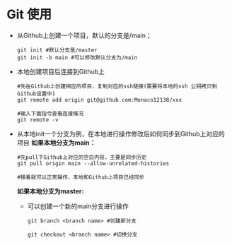 # Git 使用


- 从Github上创建一个项目，默认的分支是/main；
    ```shell
    git init #默认分支是/master
    git init -b main #可以修改默认分支为/main
    ```

- 本地创建项目后连接到Github上
   ```shell
   #先在Github上创建相应的项目，复制对应的ssh链接(需要将本地的ssh 公钥拷贝到Github设置中)
   git remote add origin git@github.com:Monaco12138/xxx

   #输入下面指令查看连接情况
   git remote -v
   ```

- 从本地init一个分支为例，在本地进行操作修改后如何同步到Github上对应的项目
   __如果本地分支为main：__
   ```shell
   #先pull下Github上对应的空白内容，主要是同步历史
   git pull origin main --allow-unrelated-histories

   #接着就可以正常操作，本地和Github上项目已经同步 
    ```

   __如果本地分支为master:__
    - 可以创建一个新的main分支进行操作
        ```shell
        git branch <branch name> #创建新分支

        git checkout <branch name> #切换分支
        ```
    